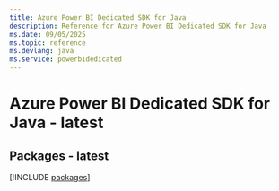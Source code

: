 ```yaml
---
title: Azure Power BI Dedicated SDK for Java
description: Reference for Azure Power BI Dedicated SDK for Java
ms.date: 09/05/2025
ms.topic: reference
ms.devlang: java
ms.service: powerbidedicated
---
```

# Azure Power BI Dedicated SDK for Java - latest
## Packages - latest
[!INCLUDE [packages](power-bi-dedicated-index.md)]